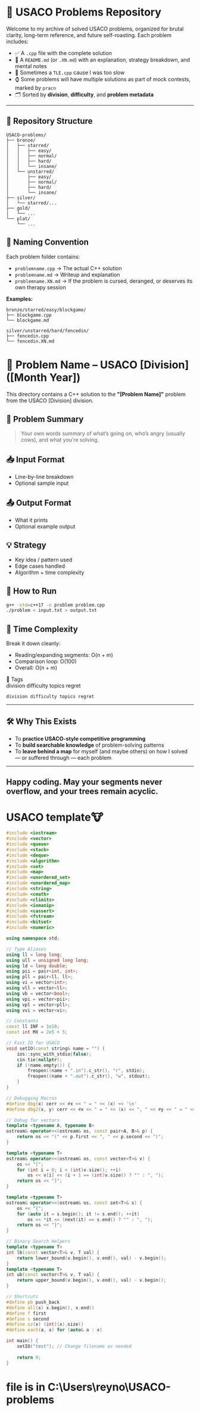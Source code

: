 # 🐄 USACO Problems Repository

Welcome to my archive of solved USACO problems, organized for brutal clarity, long-term reference, and future self-roasting. Each problem includes:

- ✅ A `.cpp` file with the complete solution
- 🧠 A `README.md` (or `.XN.md`) with an explanation, strategy breakdown, and mental notes
- 🦥 Sometimes a `TLE.cpp` cause I was too slow
- ⌚ Some problems will have multiple solutions as part of mock contests, marked by `pracn`
- 🗂 Sorted by **division**, **difficulty**, and **problem metadata**

---

## 📁 Repository Structure

```text
USACO-problems/
├── bronze/
│   ├── starred/
│   │   ├── easy/
│   │   ├── normal/
│   │   ├── hard/
│   │   └── insane/
│   └── unstarred/
│       ├── easy/
│       ├── normal/
│       ├── hard/
│       └── insane/
├── silver/
│   └── starred/...
├── gold/
│   └── ...
└── plat/
    └── ...
```
## 🎯 Naming Convention

Each problem folder contains:

- `problemname.cpp` → The actual C++ solution  
- `problemname.md` → Writeup and explanation  
- `problemname.XN.md` → If the problem is cursed, deranged, or deserves its own therapy session  

**Examples:**
```text
bronze/starred/easy/blockgame/
├── blockgame.cpp
└── blockgame.md

silver/unstarred/hard/fencedin/
├── fencedin.cpp
└── fencedin.XN.md
```

# 🐄 Problem Name – USACO [Division] ([Month Year])

This directory contains a C++ solution to the **"[Problem Name]"** problem from the USACO [Division] division.

## 📜 Problem Summary
> Your own words summary of what’s going on, who’s angry (usually cows), and what you’re solving.

## 📥 Input Format
- Line-by-line breakdown
- Optional sample input

## 📤 Output Format
- What it prints
- Optional example output

## 💡 Strategy
- Key idea / pattern used
- Edge cases handled
- Algorithm + time complexity

## 🚀 How to Run
```sh
g++ -std=c++17 -o problem problem.cpp
./problem < input.txt > output.txt
```
## 🧠 **Time Complexity**  
Break it down cleanly:

- Reading/expanding segments: O(n + m)  
- Comparison loop: O(100)  
- Overall: O(n + m)
  
🔖 Tags  
division difficulty topics regret

```
division difficulty topics regret
```

---

## 🛠 Why This Exists

- To **practice USACO-style competitive programming**  
- To **build searchable knowledge** of problem-solving patterns  
- To **leave behind a map** for myself (and maybe others) on how I solved — or suffered through — each problem  

---

Happy coding. May your segments never overflow, and your trees remain acyclic.  
---

# USACO template🐮

``` cpp
#include <iostream>
#include <vector>
#include <queue>
#include <stack>
#include <deque>
#include <algorithm>
#include <set>
#include <map>
#include <unordered_set>
#include <unordered_map>
#include <string>
#include <cmath>
#include <climits>
#include <iomanip>
#include <cassert>
#include <fstream>
#include <bitset>
#include <numeric>

using namespace std;

// Type Aliases
using ll = long long;
using ull = unsigned long long;
using ld = long double;
using pii = pair<int, int>;
using pll = pair<ll, ll>;
using vi = vector<int>;
using vll = vector<ll>;
using vb = vector<bool>;
using vpi = vector<pii>;
using vpl = vector<pll>;
using vvi = vector<vi>;

// Constants
const ll INF = 1e18;
const int MX = 2e5 + 5;

// Fast IO for USACO
void setIO(const string& name = "") {
    ios::sync_with_stdio(false);
    cin.tie(nullptr);
    if (!name.empty()) {
        freopen((name + ".in").c_str(), "r", stdin);
        freopen((name + ".out").c_str(), "w", stdout);
    }
}

// Debugging Macros
#define dbg(x) cerr << #x << " = " << (x) << '\n'
#define dbg2(x, y) cerr << #x << " = " << (x) << ", " << #y << " = " << (y) << '\n'

// Debug for vectors
template <typename A, typename B>
ostream& operator<<(ostream& os, const pair<A, B>& p) {
    return os << "(" << p.first << ", " << p.second << ")";
}

template <typename T>
ostream& operator<<(ostream& os, const vector<T>& v) {
    os << "[";
    for (int i = 0; i < (int)v.size(); ++i)
        os << v[i] << (i + 1 == (int)v.size() ? "" : ", ");
    return os << "]";
}

template <typename T>
ostream& operator<<(ostream& os, const set<T>& s) {
    os << "{";
    for (auto it = s.begin(); it != s.end(); ++it)
        os << *it << (next(it) == s.end() ? "" : ", ");
    return os << "}";
}

// Binary Search Helpers
template <typename T>
int lb(const vector<T>& v, T val) {
    return lower_bound(v.begin(), v.end(), val) - v.begin();
}
template <typename T>
int ub(const vector<T>& v, T val) {
    return upper_bound(v.begin(), v.end(), val) - v.begin();
}

// Shortcuts
#define pb push_back
#define all(x) x.begin(), x.end()
#define f first
#define s second
#define sz(x) (int)(x).size()
#define each(a, x) for (auto& a : x)

int main() {
    setIO("test"); // Change filename as needed
    
    return 0;
}
```
# file is in C:\Users\reyno\USACO-problems
